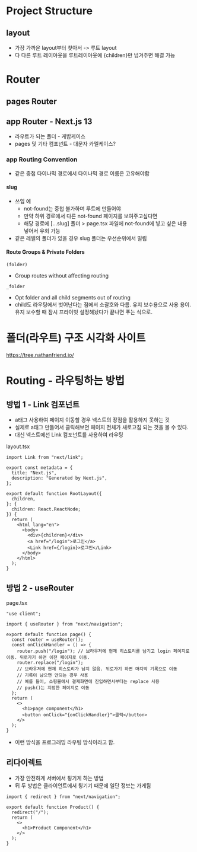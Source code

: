 # Project Structure

## layout

- 가장 가까운 layout부터 찾아서 -> 루트 layout
- 다 다른 루트 레이아웃을 루트레이아웃에 {children}만 넘겨주면 해결 가능

# Router

## pages Router

## app Router - Next.js 13

- 라우트가 되는 폴더 - 케밥케이스
- pages 및 기타 컴포넌트 - 대문자 카멜케이스?

### app Routing Convention

- 같은 중첩 다이나믹 경로에서 다이나믹 경로 이름은 고유해야함

#### slug

- 쓰임 예
  - not-found는 중첩 불가하며 루트에 만들어야
  - 만약 하위 경로에서 다른 not-found 페이지를 보여주고싶다면
  - 해당 경로에 [...slug] 폴더 > page.tsx 파일에 not-found에 넣고 싶은 내용 넣어서 우회 가능
- 같은 레벨의 폴더가 있을 경우 slug 폴더는 우선순위에서 밀림

#### Route Groups & Private Folders

`(folder)`

- Group routes without affecting routing

`_folder`

- Opt folder and all child segments out of routing
- child도 라우팅에서 벗어난다는 점에서 소괄호와 다름. 유지 보수용으로 사용 용이. 유지 보수할 때 잠시 프라이빗 설정해놨다가 끝나면 푸는 식으로.

# 폴더(라우트) 구조 시각화 사이트

https://tree.nathanfriend.io/

# Routing - 라우팅하는 방법

## 방법 1 - Link 컴포넌트

- a태그 사용하여 페이지 이동할 경우 넥스트의 장점을 활용하지 못하는 것
- 실제로 a태그 만들어서 클릭해보면 페이지 전체가 새로고침 되는 것을 볼 수 있다.
- 대신 넥스트에선 Link 컴포넌트를 사용하여 라우팅

layout.tsx

```tsx
import Link from "next/link";

export const metadata = {
  title: "Next.js",
  description: "Generated by Next.js",
};

export default function RootLayout({
  children,
}: {
  children: React.ReactNode;
}) {
  return (
    <html lang="en">
      <body>
        <div>{children}</div>
        <a href="/login">로그인</a>
        <Link href={/login}>로그인</Link>
      </body>
    </html>
  );
}

```

## 방법 2 - useRouter

page.tsx

```tsx
"use client";

import { useRouter } from "next/navigation";

export default function page() {
  const router = useRouter();
  const onClickHandler = () => {
    router.push("/login"); // 브라우저에 현재 히스토리를 남기고 login 페이지로 이동. 뒤로가기 하면 이전 페이지로 이동.
    router.replace("/login");
    // 브라우저에 현재 히스토리가 남지 않음. 뒤로가기 하면 마지막 기록으로 이동
    // 기록이 남으면 안되는 경우 사용
    // 예를 들어, 쇼핑몰에서 결제화면에 진입하면서부터는 replace 사용
    // push()는 지정한 페이지로 이동
  };
  return (
    <>
      <h1>page component</h1>
      <button onClick="{onClickHandler}">클릭</button>
    </>
  );
}
```

- 이런 방식을 프로그래밍 라우팅 방식이라고 함.

## 리다이렉트

- 가장 안전하게 서버에서 튕기게 하는 방법
- 뒤 두 방법은 클라이언트에서 튕기기 때문에 일단 정보는 가게됨

```tsx
import { redirect } from "next/navigation";

export default function Product() {
  redirect("/");
  return (
    <>
      <h1>Product Component</h1>
    </>
  );
}
```
